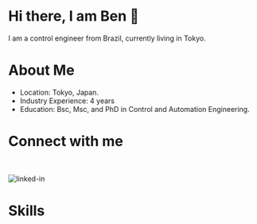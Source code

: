 # Hi there, I am Ben 👋

I am a control engineer from Brazil, currently living in Tokyo.

# About Me

- Location: Tokyo, Japan.
- Industry Experience: 4 years
- Education: Bsc, Msc, and PhD in Control and Automation Engineering.

# Connect with me

<br>

[<img align="left" alt="linked-in" src="https://img.shields.io/badge/linkedin-%230077B5.svg?&style=for-the-badge&logo=linkedin&logoColor=white" />](https://www.linkedin.com/in/benshendeng/)

<be>

<br>

# Skills
